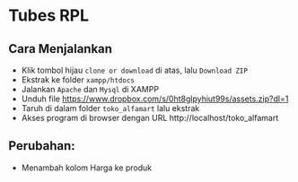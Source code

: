 # Tubes RPL

## Cara Menjalankan

- Klik tombol hijau `clone or download` di atas, lalu `Download ZIP`
- Ekstrak ke folder `xampp/htdocs`
- Jalankan `Apache` dan `Mysql` di XAMPP
- Unduh file https://www.dropbox.com/s/0ht8glpyhiut99s/assets.zip?dl=1
- Taruh di dalam folder `toko_alfamart` lalu ekstrak
- Akses program di browser dengan URL http://localhost/toko_alfamart

## Perubahan:

- Menambah kolom Harga ke produk

